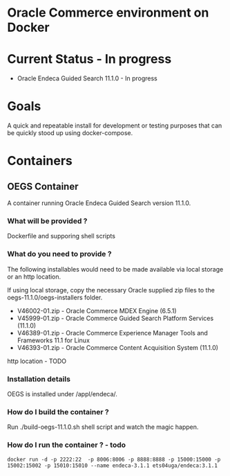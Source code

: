 # Oracle Commerce environment on Docker

# Current Status - In progress

* Oracle Endeca Guided Search 11.1.0 - In progress

# Goals

A quick and repeatable install for development or testing purposes that can be quickly stood up using docker-compose.

# Containers

## OEGS Container

A container running Oracle Endeca Guided Search version 11.1.0. 

### What will be provided ?

Dockerfile and supporing shell scripts 

### What do you need to provide ?

The following installables would need to be made available via local storage or an http location.

If using local storage, copy the necessary Oracle supplied zip files to the oegs-11.1.0/oegs-installers folder.

* V46002-01.zip - Oracle Commerce MDEX Engine (6.5.1)
* V45999-01.zip - Oracle Commerce Guided Search Platform Services (11.1.0)
*	V46389-01.zip - Oracle Commerce Experience Manager Tools and Frameworks 11.1 for Linux
* V46393-01.zip - Oracle Commerce Content Acquisition System (11.1.0)	

http location - TODO

### Installation details

OEGS is installed under /appl/endeca/.

### How do I build the container ?

Run ./build-oegs-11.1.0.sh shell script and watch the magic happen.

### How do I run the container ? - todo

```
docker run -d -p 2222:22  -p 8006:8006 -p 8888:8888 -p 15000:15000 -p 15002:15002 -p 15010:15010 --name endeca-3.1.1 ets04uga/endeca:3.1.1
```
